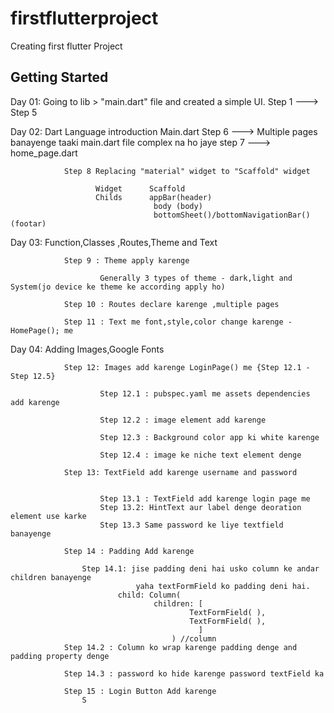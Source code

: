 # firstflutterproject

Creating first flutter Project

## Getting Started

   Day 01: Going to  lib > "main.dart" file and created a simple UI.
                Step 1 ---> Step 5

   Day 02: Dart Language introduction
                    Main.dart
                Step 6 ---> 
                    Multiple pages banayenge taaki main.dart file complex na ho jaye
                step 7 ---> home_page.dart
                
                Step 8 Replacing "material" widget to "Scaffold" widget
   
                       Widget      Scaffold 
                       Childs      appBar(header)
                                    body (body)
                                    bottomSheet()/bottomNavigationBar() (footar)

   Day 03: Function,Classes ,Routes,Theme and Text 
   
                Step 9 : Theme apply karenge 

                        Generally 3 types of theme - dark,light and System(jo device ke theme ke according apply ho)

                Step 10 : Routes declare karenge ,multiple pages 

                Step 11 : Text me font,style,color change karenge - HomePage(); me 


   Day 04: Adding Images,Google Fonts
   
                Step 12: Images add karenge LoginPage() me {Step 12.1 - Step 12.5}
                        
                        Step 12.1 : pubspec.yaml me assets dependencies add karenge

                        Step 12.2 : image element add karenge

                        Step 12.3 : Background color app ki white karenge

                        Step 12.4 : image ke niche text element denge
                        
                Step 13: TextField add karenge username and password


                        Step 13.1 : TextField add karenge login page me
                        Step 13.2: HintText aur label denge deoration element use karke
                        Step 13.3 Same password ke liye textfield banayenge

                Step 14 : Padding Add karenge

                    Step 14.1: jise padding deni hai usko column ke andar children banayenge
                                yaha textFormField ko padding deni hai.
                            child: Column(
                                    children: [
                                            TextFormField( ),
                                            TextFormField( ),
                                              ]
                                        ) //column
                Step 14.2 : Column ko wrap karenge padding denge and padding property denge

                Step 14.3 : password ko hide karenge password textField ka

                Step 15 : Login Button Add karenge
                    S